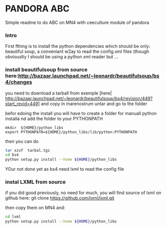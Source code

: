 # PANDORA ABC
Simple readme to do ABC on MN4 with ceeculture module of pandora

### Intro
First fthing is to install the python dependencies which should be only:  beautiful soup, a conveniant w2ay to read the config.xml files (though obviouslty I should be using a python xml reader but ...
### install beautifulsoup from source here:http://bazaar.launchpad.net/~leonardr/beautifulsoup/bs4/changes

you need to download a tarball from exemple [here| http://bazaar.launchpad.net/~leonardr/beautifulsoup/bs4/revision/449?start_revid=449] and copy in marenostrum untar and go to the folder

befor edoing the install you will have to create a folder for manuall python installa nd add the folder to your PYTHONPATH 

```
mkdir  ${HOME}/python_libs
export PYTHONPATH=${HOME}/python_libs/lib/python:PYTHONPATH
```

then you can do
```bash
tar xzvf  tarbal.tgz
cd bs4
python setup.py install --home ${HOME}/python_libs
```

YOur not done yet as bs4 need lxml to read the config file
	
### instal LXML  from source
if you did good previously, no need for much, you will find source of lxml on github here:
git clone https://github.com/lxml/lxml.git

then copy them on MN4 and:

```bash
cd lxml
python setup.py install --home ${HOME}/python_libs
```

